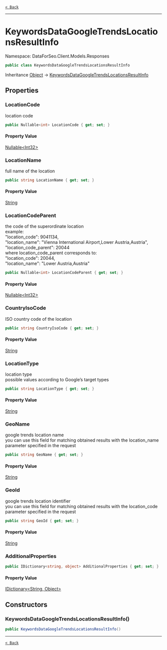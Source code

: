 [`< Back`](./)

---

# KeywordsDataGoogleTrendsLocationsResultInfo

Namespace: DataForSeo.Client.Models.Responses

```csharp
public class KeywordsDataGoogleTrendsLocationsResultInfo
```

Inheritance [Object](https://docs.microsoft.com/en-us/dotnet/api/system.object) → [KeywordsDataGoogleTrendsLocationsResultInfo](./dataforseo.client.models.responses.keywordsdatagoogletrendslocationsresultinfo)

## Properties

### **LocationCode**

location code

```csharp
public Nullable<int> LocationCode { get; set; }
```

#### Property Value

[Nullable&lt;Int32&gt;](https://docs.microsoft.com/en-us/dotnet/api/system.nullable-1)<br>

### **LocationName**

full name of the location

```csharp
public string LocationName { get; set; }
```

#### Property Value

[String](https://docs.microsoft.com/en-us/dotnet/api/system.string)<br>

### **LocationCodeParent**

the code of the superordinate location
 <br>example:
 <br>"location_code": 9041134,
 <br>"location_name": "Vienna International Airport,Lower Austria,Austria",
 <br>"location_code_parent": 20044
 <br>where location_code_parent corresponds to:
 <br>"location_code": 20044,
 <br>"location_name": "Lower Austria,Austria"

```csharp
public Nullable<int> LocationCodeParent { get; set; }
```

#### Property Value

[Nullable&lt;Int32&gt;](https://docs.microsoft.com/en-us/dotnet/api/system.nullable-1)<br>

### **CountryIsoCode**

ISO country code of the location

```csharp
public string CountryIsoCode { get; set; }
```

#### Property Value

[String](https://docs.microsoft.com/en-us/dotnet/api/system.string)<br>

### **LocationType**

location type
 <br>possible values according to Google’s target types

```csharp
public string LocationType { get; set; }
```

#### Property Value

[String](https://docs.microsoft.com/en-us/dotnet/api/system.string)<br>

### **GeoName**

google trends location name
 <br>you can use this field for matching obtained results with the location_name parameter specified in the request

```csharp
public string GeoName { get; set; }
```

#### Property Value

[String](https://docs.microsoft.com/en-us/dotnet/api/system.string)<br>

### **GeoId**

google trends location identifier
 <br>you can use this field for matching obtained results with the location_code parameter specified in the request

```csharp
public string GeoId { get; set; }
```

#### Property Value

[String](https://docs.microsoft.com/en-us/dotnet/api/system.string)<br>

### **AdditionalProperties**

```csharp
public IDictionary<string, object> AdditionalProperties { get; set; }
```

#### Property Value

[IDictionary&lt;String, Object&gt;](https://docs.microsoft.com/en-us/dotnet/api/system.collections.generic.idictionary-2)<br>

## Constructors

### **KeywordsDataGoogleTrendsLocationsResultInfo()**

```csharp
public KeywordsDataGoogleTrendsLocationsResultInfo()
```

---

[`< Back`](./)
